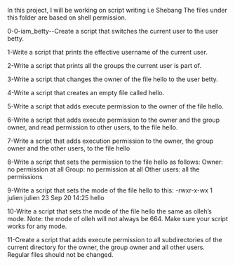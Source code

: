 In this project, I will be working on script writing i.e Shebang
The files under this folder are based on shell permission.

0-0-iam_betty--Create a script that switches the current user to the user betty.

1-Write a script that prints the effective username of the current user.

2-Write a script that prints all the groups the current user is part of.

3-Write a script that changes the owner of the file hello to the user betty.

4-Write a script that creates an empty file called hello.

5-Write a script that adds execute permission to the owner of the file hello.

6-Write a script that adds execute permission to the owner and the group owner, and read permission to other users, to the file hello.

7-Write a script that adds execution permission to the owner, the group owner and the other users, to the file hello

8-Write a script that sets the permission to the file hello as follows: 
           Owner: no permission at all
           Group: no permission at all
           Other users: all the permissions

9-Write a script that sets the mode of the file hello to this: -rwxr-x-wx 1 julien julien 23 Sep 20 14:25 hello

10-Write a script that sets the mode of the file hello the same as olleh’s mode. Note: the mode of olleh will not always be 664. Make sure your script works for any mode.
           
11-Create a script that adds execute permission to all subdirectories of the current directory for the owner, the group owner and all other users. Regular files should not be changed.

